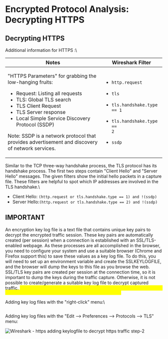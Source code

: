 # Encrypted Protocol Analysis: Decrypting HTTPS



## Decrypting HTTPS



Additional information for HTTPS :\


| Notes                                                                                                                                                                                                                                                                                                                                                                | Wireshark Filter                                                                                                                                                                                                             |
| -------------------------------------------------------------------------------------------------------------------------------------------------------------------------------------------------------------------------------------------------------------------------------------------------------------------------------------------------------------------- | ---------------------------------------------------------------------------------------------------------------------------------------------------------------------------------------------------------------------------- |
| <p>"HTTPS Parameters" for grabbing the low-hanging fruits:</p><ul><li>Request: Listing all requests<br></li><li>TLS: Global TLS search</li><li>TLS Client Request</li><li>TLS Server response</li><li>Local Simple Service Discovery Protocol (SSDP)</li></ul><p>Note: SSDP is a network protocol that provides advertisement and discovery of network services.</p> | <ul><li><code>http.request</code></li></ul><ul><li><code>tls</code></li></ul><ul><li><code>tls.handshake.type == 1</code></li></ul><ul><li><code>tls.handshake.type == 2</code></li></ul><ul><li><code>ssdp</code></li></ul> |

Similar to the TCP three-way handshake process, the TLS protocol has its handshake process. The first two steps contain "Client Hello" and "Server Hello" messages. The given filters show the initial hello packets in a capture file. These filters are helpful to spot which IP addresses are involved in the TLS handshake.\


* Client Hello: `(http.request or tls.handshake.type == 1) and !(ssdp)`&#x20;
* Server Hello:`(http.request or tls.handshake.type == 2) and !(ssdp)` &#x20;



## IMPORTANT

An encryption key log file is a text file that contains unique key pairs to decrypt the encrypted traffic session. These key pairs are automatically created (per session) when a connection is established with an SSL/TLS-enabled webpage. As these processes are all accomplished in the browser, you need to configure your system and use a suitable browser (Chrome and Firefox support this) to save these values as a key log file. To do this, you will need to set up an environment variable and create the SSLKEYLOGFILE, and the browser will dump the keys to this file as you browse the web. SSL/TLS key pairs are created per session at the connection time, so it is important to dump the keys during the traffic capture. Otherwise, it is not possible to create/generate a suitable key log file to decrypt captured traffic. <mark style="color:yellow;">**`You can use the "right-click" menu or "Edit --> Preferences --> Protocols --> TLS" menu to add/remove key log files.`**</mark>

Adding key log files with the "right-click" menu:\


<figure><img src="https://tryhackme-images.s3.amazonaws.com/user-uploads/6131132af49360005df01ae3/room-content/17b1557ea94f23b7a9c6851fddbd366b.png" alt=""><figcaption></figcaption></figure>

Adding key log files with the "Edit --> Preferences --> Protocols --> TLS" menu:

![Wireshark - https adding keylogfile to decrypt https traffic step-2](https://tryhackme-images.s3.amazonaws.com/user-uploads/6131132af49360005df01ae3/room-content/7461f414bdc9926827dd54d57e7a8825.png)

